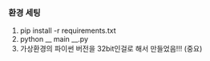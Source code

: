 ### 환경 세팅
1. pip install -r requirements.txt
2. python __ main __.py
3. 가상환경의 파이썬 버전을 32bit인걸로 해서 만들었음!!! (중요)